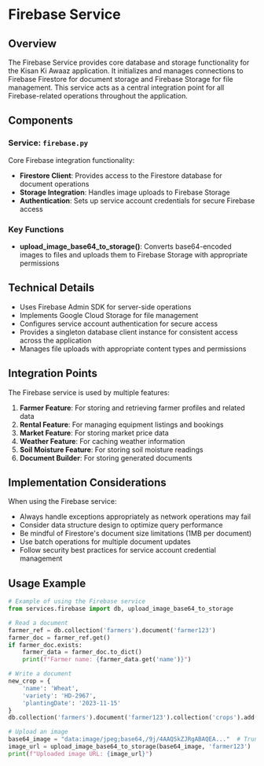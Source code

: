 # Firebase Service

## Overview
The Firebase Service provides core database and storage functionality for the Kisan Ki Awaaz application. It initializes and manages connections to Firebase Firestore for document storage and Firebase Storage for file management. This service acts as a central integration point for all Firebase-related operations throughout the application.

## Components

### Service: `firebase.py`
Core Firebase integration functionality:
- **Firestore Client**: Provides access to the Firestore database for document operations
- **Storage Integration**: Handles image uploads to Firebase Storage
- **Authentication**: Sets up service account credentials for secure Firebase access

### Key Functions
- **upload_image_base64_to_storage()**: Converts base64-encoded images to files and uploads them to Firebase Storage with appropriate permissions

## Technical Details
- Uses Firebase Admin SDK for server-side operations
- Implements Google Cloud Storage for file management
- Configures service account authentication for secure access
- Provides a singleton database client instance for consistent access across the application
- Manages file uploads with appropriate content types and permissions

## Integration Points
The Firebase service is used by multiple features:
1. **Farmer Feature**: For storing and retrieving farmer profiles and related data
2. **Rental Feature**: For managing equipment listings and bookings
3. **Market Feature**: For storing market price data
4. **Weather Feature**: For caching weather information
5. **Soil Moisture Feature**: For storing soil moisture readings
6. **Document Builder**: For storing generated documents

## Implementation Considerations
When using the Firebase service:
- Always handle exceptions appropriately as network operations may fail
- Consider data structure design to optimize query performance
- Be mindful of Firestore's document size limitations (1MB per document)
- Use batch operations for multiple document updates
- Follow security best practices for service account credential management

## Usage Example
```python
# Example of using the Firebase service
from services.firebase import db, upload_image_base64_to_storage

# Read a document
farmer_ref = db.collection('farmers').document('farmer123')
farmer_doc = farmer_ref.get()
if farmer_doc.exists:
    farmer_data = farmer_doc.to_dict()
    print(f"Farmer name: {farmer_data.get('name')}")

# Write a document
new_crop = {
    'name': 'Wheat',
    'variety': 'HD-2967',
    'plantingDate': '2023-11-15'
}
db.collection('farmers').document('farmer123').collection('crops').add(new_crop)

# Upload an image
base64_image = "data:image/jpeg;base64,/9j/4AAQSkZJRgABAQEA..."  # Truncated for brevity
image_url = upload_image_base64_to_storage(base64_image, 'farmer123')
print(f"Uploaded image URL: {image_url}")
``` 